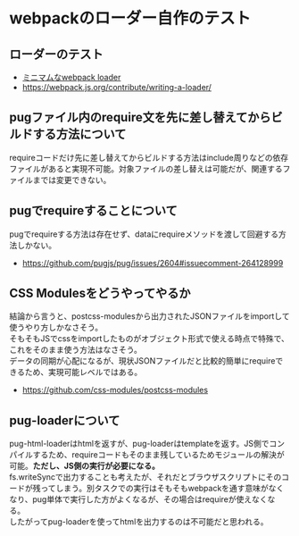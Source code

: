 # webpackのローダー自作のテスト
## ローダーのテスト
+ [ミニマムなwebpack loader](https://naoty.dev/posts/80.html)
+ https://webpack.js.org/contribute/writing-a-loader/

## pugファイル内のrequire文を先に差し替えてからビルドする方法について
requireコードだけ先に差し替えてからビルドする方法はinclude周りなどの依存ファイルがあると実現不可能。対象ファイルの差し替えは可能だが、関連するファイルまでは変更できない。  

## pugでrequireすることについて
pugでrequireする方法は存在せず、dataにrequireメソッドを渡して回避する方法しかない。  
+ https://github.com/pugjs/pug/issues/2604#issuecomment-264128999

## CSS Modulesをどうやってやるか 
結論から言うと、postcss-modulesから出力されたJSONファイルをimportして使うやり方しかなさそう。  
そもそもJSでcssをimportしたものがオブジェクト形式で使える時点で特殊で、これをそのまま使う方法はなさそう。  
データの同期が心配になるが、現状JSONファイルだと比較的簡単にrequireできるため、実現可能レベルではある。  

+ https://github.com/css-modules/postcss-modules

## pug-loaderについて
pug-html-loaderはhtmlを返すが、pug-loaderはtemplateを返す。JS側でコンパイルするため、requireコードもそのまま残しているためモジュールの解決が可能。**ただし、JS側の実行が必要になる。**  
fs.writeSyncで出力することも考えたが、それだとブラウザスクリプトにそのコードが残ってしまう。別タスクでの実行はそもそもwebpackを通す意味がなくなり、pug単体で実行した方がよくなるが、その場合はrequireが使えなくなる。  
したがってpug-loaderを使ってhtmlを出力するのは不可能だと思われる。  
